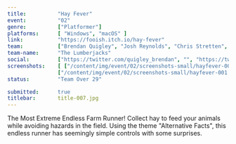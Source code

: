 ```yaml
---
title:          "Hay Fever"
event:          "02"
genre:          ["Platformer"]
platforms:      [ "Windows", "macOS" ]
link:           "https://fooish.itch.io/hay-fever"
team:           ["Brendan Quigley", "Josh Reynolds", "Chris Stretten", "Rob Waite"]
team-name:      "The Lumberjacks"
social:         ["https://twitter.com/quigley_brendan", "", "https://twitter.com/ChrisStretten", "https://twitter.com/ThatRobWaite"]
screenshots:    [ ["/content/img/event/02/screenshots-small/hayfever-000.jpg", "/content/img/event/02/screenshots/hayfever-000.jpg"],
                ["/content/img/event/02/screenshots-small/hayfever-001.jpg", "/content/img/event/02/screenshots/hayfever-001.jpg"] ]
status:         "Team Over 29"

submitted:      true
titlebar:       title-007.jpg
---
```

The Most Extreme Endless Farm Runner! Collect hay to feed your animals while avoiding hazards in the field. Using the theme \"Alternative Facts\", this endless runner has seemingly simple controls with some surprises.